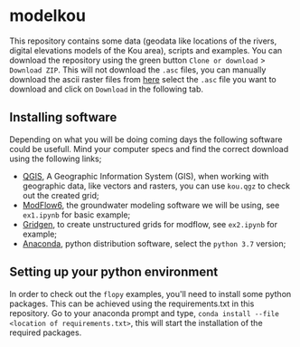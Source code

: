 # modelkou
This repository contains some data (geodata like locations of the rivers, digital elevations models of the Kou area), scripts and examples. You can download the repository using the green button ``Clone or download`` > ``Download ZIP``. This will not download the ``.asc`` files, you can manually download the ascii raster files from [here](https://github.com/thomas-wsbd/modelkou/tree/master/data/kou) select the ``.asc`` file you want to download and click on ``Download`` in the following tab. 

## Installing software
Depending on what you will be doing coming days the following software could be usefull. Mind your computer specs and find the correct download using the following links;

- [QGIS](https://www.qgis.org/nl/site/forusers/download.html), A Geographic Information System (GIS), when working with geographic data, like vectors and rasters, you can use ``kou.qgz`` to check out the created grid;
- [ModFlow6](https://www.usgs.gov/software/modflow-6-usgs-modular-hydrologic-model), the groundwater modeling software we will be using, see ``ex1.ipynb`` for basic example;
- [Gridgen](https://www.usgs.gov/software/gridgen-a-program-generating-unstructured-finite-volume-grids), to create unstructured grids for modflow, see ``ex2.ipynb`` for example;
- [Anaconda](https://www.anaconda.com/distribution/), python distribution software, select the ``python 3.7`` version;

## Setting up your python environment
In order to check out the ``flopy`` examples, you'll need to install some python packages. This can be achieved using the requirements.txt in this repository. Go to your anaconda prompt and type, ``conda install --file <location of requirements.txt>``, this will start the installation of the required packages.  
